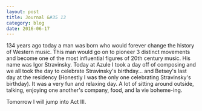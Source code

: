 ```yaml
---
layout: post
title: Journal &#35 13
category: blog
date: 2016-06-17
---
```

134 years ago today a man was born who would forever change the history of Western music. This man would go on to pioneer 3 distinct movements and become one of the most influential figures of 20th century music. His name was Igor Stravinsky. Today at Azule I took a day off of composing and we all took the day to celebrate Stravinsky's birthday... and Betsey's last day at the residency (Honestly I was the only one celebrating Stravinsky's birthday). It was a very fun and relaxing day. A lot of sitting around outside, talking, enjoying one another's company, food, and la vie boheme-ing. 

Tomorrow I will jump into Act III.